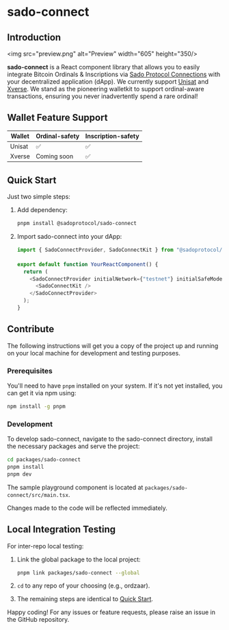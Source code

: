 # sado-connect

## Introduction

<img src="preview.png" alt="Preview" width="605" height="350/>

**sado-connect** is a React component library that allows you to easily integrate Bitcoin Ordinals & Inscriptions via [Sado Protocol Connections](https://sado.space) with your decentralized application (dApp). We currently support [Unisat](https://unisat.io) and [Xverse](https://www.xverse.app). We stand as the pioneering walletkit to support ordinal-aware transactions, ensuring you never inadvertently spend a rare ordinal!

## Wallet Feature Support

| Wallet | Ordinal-safety | Inscription-safety |
| ------ | -------------- | ------------------ |
| Unisat | ✅             | ✅                 |
| Xverse | Coming soon    | ✅                 |

## Quick Start

Just two simple steps:

1.  Add dependency:

    ```bash
    pnpm install @sadoprotocol/sado-connect
    ```

2.  Import sado-connect into your dApp:

    ```javascript
    import { SadoConnectProvider, SadoConnectKit } from "@sadoprotocol/sado-connect";

    export default function YourReactComponent() {
      return (
        <SadoConnectProvider initialNetwork={"testnet"} initialSafeMode={true}>
          <SadoConnectKit />
        </SadoConnectProvider>
      );
    }
    ```

## Contribute

The following instructions will get you a copy of the project up and running on your local machine for development and testing purposes.

### Prerequisites

You'll need to have `pnpm` installed on your system. If it's not yet installed, you can get it via npm using:

```bash
npm install -g pnpm
```

### Development

To develop sado-connect, navigate to the sado-connect directory, install the necessary packages and serve the project:

```bash
cd packages/sado-connect
pnpm install
pnpm dev
```

The sample playground component is located at `packages/sado-connect/src/main.tsx`.

Changes made to the code will be reflected immediately.

## Local Integration Testing

For inter-repo local testing:

1. Link the global package to the local project:

   ```bash
   pnpm link packages/sado-connect --global
   ```

2. `cd` to any repo of your choosing (e.g., ordzaar).

3. The remaining steps are identical to [Quick Start](#quick-start).

Happy coding! For any issues or feature requests, please raise an issue in the GitHub repository.
